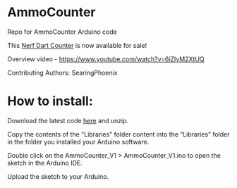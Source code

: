 # AmmoCounter
Repo for AmmoCounter Arduino code

This [Nerf Dart Counter](http://ammocounter.com/ "Nerf Dart Counter") is now available for sale!

Overview video - https://www.youtube.com/watch?v=6iZIyM2XtUQ

Contributing Authors: SearingPhoenix

# How to install:
Download the latest code [here](https://github.com/nathanieldeal/AmmoCounter-V1/archive/master.zip) and unzip.

Copy the contents of the "Libraries" folder content into the “Libraries” folder in the folder you installed your Arduino software.

Double click on the AmmoCounter_V1 > AmmoCounter_V1.ino to open the sketch in the Arduino IDE.

Upload the sketch to your Arduino.